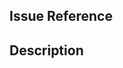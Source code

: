 <!-- Instructions: https://github.com/tjmonsi/element-lite/blob/master/CONTRIBUTING.md#pull-requests -->

## Issue Reference
<!-- Example: (For a single issue) Fixes #20 -->
<!-- Example: (For multiple issues) Fixes #32, fixes #40 -->

## Description
<!-- Example: This fixes #20 by removing styles that leaked which would cause the page to turn pink whenever `paper-foo` is clicked. -->

<!-- @mentions people from the team who you would like to check this pull request -->